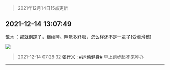 > 2021年12月14日15点更新
<link rel="stylesheet" href="https://cdn.jsdelivr.net/gh/taotie6/sampleJSON@main/css/photo_show.css">
<meta name="referrer" content="no-referrer" />


 ## 2021-12-14 13:07:49 

 [㪚木](https://www.coolapk.com/feed/32119561?shareKey=NTRlOWMwZjZkYzIxNjFiODQxNTE~) ：那就别跑了，继续睡。睡觉多舒服，怎么样还不是一辈子[受虐滑稽] 

<div class="album">
<img class="img-item" src="http://image.coolapk.com/feed/2018/1217/07/1081091_1545003920_5732@216x196.gif" />
</div>

> 2021-12-14 07:28:32 
> [张行义](https://www.coolapk.com/feed/32113556?shareKey=NDYxMzdjZmRhMjQ0NjFiODQxNTE~) : <a class="feed-link-tag" href="/t/运动健身?type=0">#运动健身#</a> 早上跑步起不来咋办 

 ------- 

